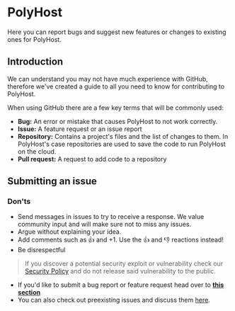 # PolyHost

Here you can report bugs and suggest new features or changes to existing ones for PolyHost.

## Introduction
We can understand you may not have much experience with GitHub, therefore we've created a guide to all you need to know for contributing to PolyHost.

When using GitHub there are a few key terms that will be commonly used:
- **Bug:** An error or mistake that causes PolyHost to not work correctly.
- **Issue:** A feature request or an issue report
- **Repository:** Contains a project's files and the list of changes to them. In PolyHost's case repositories are used to save the code to run PolyHost on the cloud.
- **Pull request:** A request to add code to a repository


## Submitting an issue

### Don'ts
- Send messages in issues to try to receive a response. We value community input and will make sure not to miss any issues.
- Argue without explaining your idea.
- Add comments such as 👍 and +1. Use the 👍 and 👎 reactions instead!
- Be disrespectful

> If you discover a potential security exploit or vulnerability check our [Security Policy](https://github.com/PolyHosting/polyhost/security/policy) and do not release said vulnerability to the public.



- If you'd like to submit a bug report or feature request head over to **[this section](https://github.com/PolyHosting/polyhost/issues/new/choose)**
- You can also check out preexisting issues and discuss them [here](https://github.com/Polyhosting/polyhost/issues).

